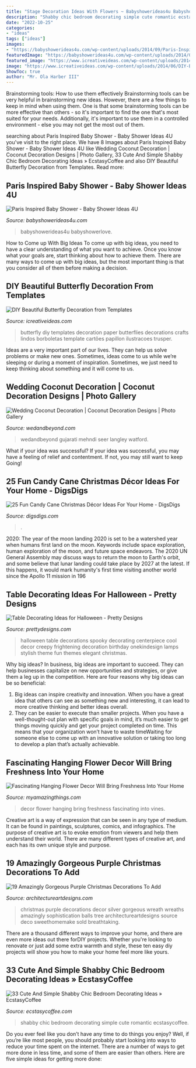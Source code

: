 ```yaml
---
title: "Stage Decoration Ideas With Flowers ~ Babyshowerideas4u Babyshowerlove"
description: "Shabby chic bedroom decorating simple cute romantic ecstasycoffee"
date: "2022-10-25"
categories:
- "ideas"
tags: ["ideas"]
images:
- "https://babyshowerideas4u.com/wp-content/uploads/2014/09/Paris-Inspired-Baby-Shower-decoration-ideas-5.jpg"
featuredImage: "https://babyshowerideas4u.com/wp-content/uploads/2014/09/Paris-Inspired-Baby-Shower-decoration-ideas-5.jpg"
featured_image: "https://www.icreativeideas.com/wp-content/uploads/2014/06/DIY-Beautiful-Butterfly-Decoration-from-Templates-9.jpg"
image: "https://www.icreativeideas.com/wp-content/uploads/2014/06/DIY-Beautiful-Butterfly-Decoration-from-Templates-9.jpg"
ShowToc: true
author: "Mr. Ola Harber III"
---
```



Brainstorming tools: How to use them effectively
Brainstorming tools can be very helpful in brainstorming new ideas. However, there are a few things to keep in mind when using them. One is that some brainstorming tools can be more effective than others - so it's important to find the one that's most suited for your needs. Additionally, it's important to use them in a controlled environment - else you may not get the most out of them.

	

		
searching about Paris Inspired Baby Shower - Baby Shower Ideas 4U you've visit to the right place. We have 8 Images about Paris Inspired Baby Shower - Baby Shower Ideas 4U like Wedding Coconut Decoration | Coconut Decoration Designs | Photo Gallery, 33 Cute And Simple Shabby Chic Bedroom Decorating Ideas » EcstasyCoffee and also DIY Beautiful Butterfly Decoration from Templates. Read more:
		
    
## Paris Inspired Baby Shower - Baby Shower Ideas 4U

<img loading=lazy src="https://babyshowerideas4u.com/wp-content/uploads/2014/09/Paris-Inspired-Baby-Shower-decoration-ideas-5.jpg" onerror="this.onerror=null;this.src='https://tse4.mm.bing.net/th?id=OIP.tdxZbaoI255FL1C6S5g9mgHaLH&amp;pid=15.1';" alt="Paris Inspired Baby Shower - Baby Shower Ideas 4U">

_Source: babyshowerideas4u.com_

>babyshowerideas4u babyshowerlove. 

	

How to Come up With Big Ideas
To come up with big ideas, you need to have a clear understanding of what you want to achieve. Once you know what your goals are, start thinking about how to achieve them. There are many ways to come up with big ideas, but the most important thing is that you consider all of them before making a decision.

    
## DIY Beautiful Butterfly Decoration From Templates

<img loading=lazy src="https://www.icreativeideas.com/wp-content/uploads/2014/06/DIY-Beautiful-Butterfly-Decoration-from-Templates-9.jpg" onerror="this.onerror=null;this.src='https://tse3.mm.bing.net/th?id=OIP.sfvd6GgBjMQnULOTERJ51QHaJ4&amp;pid=15.1';" alt="DIY Beautiful Butterfly Decoration from Templates">

_Source: icreativeideas.com_

>butterfly diy templates decoration paper butterflies decorations crafts lindos borboletas template cartões papillon ilustracoes trusper. 

	

Ideas are a very important part of our lives. They can help us solve problems or make new ones. Sometimes, ideas come to us while we’re sleeping or during a moment of inspiration. Sometimes, we just need to keep thinking about something and it will come to us.

    
## Wedding Coconut Decoration | Coconut Decoration Designs | Photo Gallery

<img loading=lazy src="https://www.wedandbeyond.com/images/photo_gallery/category-images/1-17032603jpg.jpg" onerror="this.onerror=null;this.src='https://tse2.mm.bing.net/th?id=OIP._ZKHJyaU6d1fcJX7v02lLQHaLH&amp;pid=15.1';" alt="Wedding Coconut Decoration | Coconut Decoration Designs | Photo Gallery">

_Source: wedandbeyond.com_

>wedandbeyond gujarati mehndi seer langley watford. 

	

What if your idea was successful?
If your idea was successful, you may have a feeling of relief and contentment. If not, you may still want to keep Going!

    
## 25 Fun Candy Cane Christmas Décor Ideas For Your Home - DigsDigs

<img loading=lazy src="https://www.digsdigs.com/photos/fun-candy-cane-christmas-decor-ideas-for-your-home-15-554x836.jpg" onerror="this.onerror=null;this.src='https://tse1.mm.bing.net/th?id=OIP.hLE779D8X4wpd8wafllPJgHaLL&amp;pid=15.1';" alt="25 Fun Candy Cane Christmas Décor Ideas For Your Home - DigsDigs">

_Source: digsdigs.com_

>. 

	

2020: The year of the moon landing
2020 is set to be a watershed year when humans first land on the moon. Keywords include space exploration, human exploration of the moon, and future space endeavors. The 2020 UN General Assembly may discuss ways to return the moon to Earth's orbit, and some believe that lunar landing could take place by 2027 at the latest. If this happens, it would mark humanity's first time visiting another world since the Apollo 11 mission in 196
    
## Table Decorating Ideas For Halloween - Pretty Designs

<img loading=lazy src="https://www.prettydesigns.com/wp-content/uploads/2014/09/Halloween-Table-with-Stylish-Lamps.jpg" onerror="this.onerror=null;this.src='https://tse3.mm.bing.net/th?id=OIP.g3jmLUfSzBVqAg23M_AXTQHaLH&amp;pid=15.1';" alt="Table Decorating Ideas for Halloween - Pretty Designs">

_Source: prettydesigns.com_

>halloween table decorations spooky decorating centerpiece cool decor creepy frightening decoration birthday onekindesign lamps stylish theme fun themes elegant christmas. 

	

Why big ideas?
In business, big ideas are important to succeed. They can help businesses capitalize on new opportunities and strategies, or give them a leg up in the competition. Here are four reasons why big ideas can be so beneficial: 
1) Big ideas can inspire creativity and innovation. When you have a great idea that others can see as something new and interesting, it can lead to more creative thinking and better ideas overall. 
2) They can be easier to execute than smaller projects. When you have a well-thought-out plan with specific goals in mind, it’s much easier to get things moving quickly and get your project completed on time. This means that your organization won’t have to waste timeWaiting for someone else to come up with an innovative solution or taking too long to develop a plan that’s actually achievable.

    
## Fascinating Hanging Flower Decor Will Bring Freshness Into Your Home

<img loading=lazy src="http://myamazingthings.com/wp-content/uploads/2017/05/flower-decor-4.jpg" onerror="this.onerror=null;this.src='https://tse4.mm.bing.net/th?id=OIP.tul3NzWhZIwlpgP5e6TAqQHaLH&amp;pid=15.1';" alt="Fascinating Hanging Flower Decor Will Bring Freshness Into Your Home">

_Source: myamazingthings.com_

>decor flower hanging bring freshness fascinating into vines. 

	

Creative art is a way of expression that can be seen in any type of medium. It can be found in paintings, sculptures, comics, and infographics. The purpose of creative art is to evoke emotion from viewers and help them understand their world. There are many different types of creative art, and each has its own unique style and purpose.

    
## 19 Amazingly Gorgeous Purple Christmas Decorations To Add

<img loading=lazy src="https://www.architectureartdesigns.com/wp-content/uploads/2015/12/105-630x840.jpg" onerror="this.onerror=null;this.src='https://tse4.mm.bing.net/th?id=OIP.XPcdc98DMpNWCRpK2rQXMgHaJ4&amp;pid=15.1';" alt="19 Amazingly Gorgeous Purple Christmas Decorations To Add">

_Source: architectureartdesigns.com_

>christmas purple decorations decor silver gorgeous wreath wreaths amazingly sophistication balls tree architectureartdesigns source deco sweethomemake sold breathtaking. 

	

There are a thousand different ways to improve your home, and there are even more ideas out there forDIY projects. Whether you're looking to renovate or just add some extra warmth and style, these ten easy diy projects will show you how to make your home feel more like yours.

    
## 33 Cute And Simple Shabby Chic Bedroom Decorating Ideas » EcstasyCoffee

<img loading=lazy src="https://i1.wp.com/www.ecstasycoffee.com/wp-content/uploads/2016/08/Beautiful-Romantic-Shabby-Chic-Bedroom.jpg?resize=750,1025" onerror="this.onerror=null;this.src='https://tse1.mm.bing.net/th?id=OIP.QJuGz7Rucm_NiqhA_FDLOQHaKH&amp;pid=15.1';" alt="33 Cute And Simple Shabby Chic Bedroom Decorating Ideas » EcstasyCoffee">

_Source: ecstasycoffee.com_

>shabby chic bedroom decorating simple cute romantic ecstasycoffee. 

	

Do you ever feel like you don’t have any time to do things you enjoy? Well, if you’re like most people, you should probably start looking into ways to reduce your time spent on the internet. There are a number of ways to get more done in less time, and some of them are easier than others. Here are five simple ideas for getting more done: 
